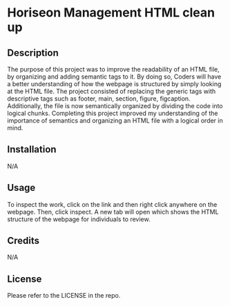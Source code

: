 # Horiseon Management HTML clean up


## Description

The purpose of this project was to improve the readability of an HTML file, by organizing and adding semantic tags to it. By doing so, Coders will have a better understanding of how the webpage is structured by simply looking at the HTML file.
The project consisted of replacing the generic tags with descriptive tags such as footer, main, section, figure, figcaption. Additionally, the file is now semantically organized by dividing the code into logical chunks.
Completing this project improved my understanding of the importance of semantics and organizing an HTML file with a logical order in mind.

## Installation 

N/A

## Usage

To inspect the work, click on the link and then right click anywhere on the webpage. Then, click inspect. A new tab will open which shows the HTML structure of the webpage for individuals to review. 

## Credits

N/A

## License

Please refer to the LICENSE in the repo.
